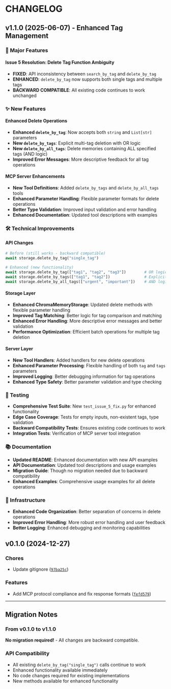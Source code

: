 # CHANGELOG

## v1.1.0 (2025-06-07) - Enhanced Tag Management

### 🎉 Major Features

#### Issue 5 Resolution: Delete Tag Function Ambiguity
- **FIXED**: API inconsistency between `search_by_tag` and `delete_by_tag`
- **ENHANCED**: `delete_by_tag` now supports both single tags and multiple tags
- **BACKWARD COMPATIBLE**: All existing code continues to work unchanged

### ✨ New Features

#### Enhanced Delete Operations
- **Enhanced `delete_by_tag`**: Now accepts both `string` and `List[str]` parameters
- **New `delete_by_tags`**: Explicit multi-tag deletion with OR logic
- **New `delete_by_all_tags`**: Delete memories containing ALL specified tags (AND logic)
- **Improved Error Messages**: More descriptive feedback for all tag operations

#### MCP Server Enhancements
- **New Tool Definitions**: Added `delete_by_tags` and `delete_by_all_tags` tools
- **Enhanced Parameter Handling**: Flexible parameter formats for delete operations
- **Better Type Validation**: Improved input validation and error handling
- **Enhanced Documentation**: Updated tool descriptions with examples

### 🛠️ Technical Improvements

#### API Changes
```python
# Before (still works - backward compatible)
await storage.delete_by_tag("single_tag")

# Enhanced (new functionality)
await storage.delete_by_tag(["tag1", "tag2", "tag3"])        # OR logic
await storage.delete_by_tags(["tag1", "tag2"])               # Explicit OR logic  
await storage.delete_by_all_tags(["urgent", "important"])    # AND logic
```

#### Storage Layer
- **Enhanced ChromaMemoryStorage**: Updated delete methods with flexible parameter handling
- **Improved Tag Matching**: Better logic for tag comparison and matching
- **Enhanced Error Handling**: More descriptive error messages and better validation
- **Performance Optimization**: Efficient batch operations for multiple tag deletion

#### Server Layer
- **New Tool Handlers**: Added handlers for new delete operations
- **Enhanced Parameter Processing**: Flexible handling of both `tag` and `tags` parameters
- **Improved Logging**: Better debugging information for tag operations
- **Enhanced Type Safety**: Better parameter validation and type checking

### 🧪 Testing
- **Comprehensive Test Suite**: New `test_issue_5_fix.py` for enhanced functionality
- **Edge Case Coverage**: Tests for empty inputs, non-existent tags, type validation
- **Backward Compatibility Tests**: Ensures existing code continues to work
- **Integration Tests**: Verification of MCP server tool integration

### 📚 Documentation
- **Updated README**: Enhanced documentation with new API examples
- **API Documentation**: Updated tool descriptions and usage examples
- **Migration Guide**: Though no migration needed due to backward compatibility
- **Enhanced Examples**: Comprehensive usage examples for all delete operations

### 🔧 Infrastructure  
- **Enhanced Code Organization**: Better separation of concerns in delete operations
- **Improved Error Handling**: More robust error handling and user feedback
- **Better Logging**: Enhanced debugging and monitoring capabilities

## v0.1.0 (2024-12-27)

### Chores

- Update gitignore
  ([`97ba25c`](https://github.com/doobidoo/mcp-memory-service/commit/97ba25c83113ed228d6684b8c65bc65774c0b704))

### Features

- Add MCP protocol compliance and fix response formats
  ([`fefd579`](https://github.com/doobidoo/mcp-memory-service/commit/fefd5796b3fb758023bb574b508940a651e48ad5))

---

## Migration Notes

### From v0.1.0 to v1.1.0
**No migration required!** - All changes are backward compatible.

### API Compatibility
- All existing `delete_by_tag("single_tag")` calls continue to work
- Enhanced functionality available immediately  
- No code changes required for existing implementations
- New methods available for enhanced functionality

